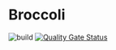# Broccoli

![build](https://github.com/miguoliang/broccoli/actions/workflows/gradle.yml/badge.svg) [![Quality Gate Status](https://sonarcloud.io/api/project_badges/measure?project=miguoliang_broccoli&metric=alert_status&token=b6ffec8450fdbf89a61d811fd0ca703949aa4aff)](https://sonarcloud.io/summary/new_code?id=miguoliang_broccoli)
